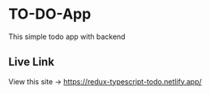 # TO-DO-App

This simple todo app with backend

## Live Link

View this site -> https://redux-typescript-todo.netlify.app/

